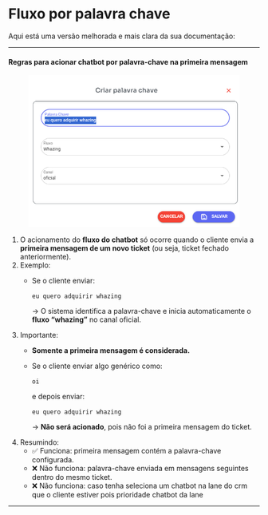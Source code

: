 # Fluxo por palavra chave

Aqui está uma versão melhorada e mais clara da sua documentação:

***

#### Regras para acionar chatbot por palavra-chave na **primeira mensagem**

<figure><img src="../../.gitbook/assets/image (1) (1) (1).png" alt=""><figcaption></figcaption></figure>

1. O acionamento do **fluxo do chatbot** só ocorre quando o cliente envia a **primeira mensagem de um novo ticket** (ou seja, ticket fechado anteriormente).
2. Exemplo:
   *   Se o cliente enviar:

       ```
       eu quero adquirir whazing
       ```

       → O sistema identifica a palavra-chave e inicia automaticamente o **fluxo “whazing”** no canal oficial.
3. Importante:
   * **Somente a primeira mensagem é considerada.**
   *   Se o cliente enviar algo genérico como:

       ```
       oi
       ```

       e depois enviar:

       ```
       eu quero adquirir whazing
       ```

       → **Não será acionado**, pois não foi a primeira mensagem do ticket.
4. Resumindo:
   * ✅ Funciona: primeira mensagem contém a palavra-chave configurada.
   * ❌ Não funciona: palavra-chave enviada em mensagens seguintes dentro do mesmo ticket.
   * ❌ Não funciona: caso tenha seleciona um chatbot na lane do crm que o cliente estiver pois prioridade chatbot da lane

***
